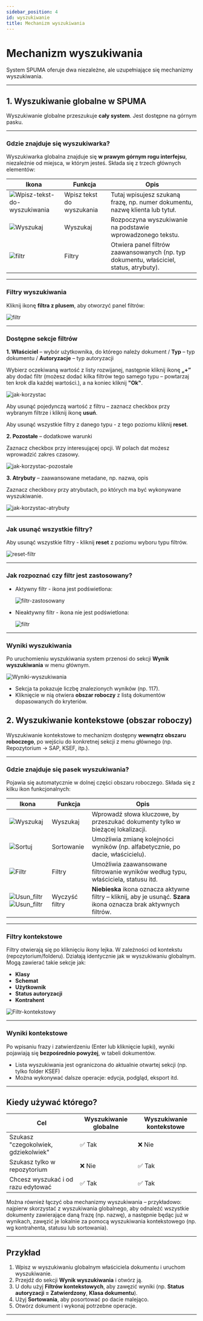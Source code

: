 ```yaml
---
sidebar_position: 4
id: wyszukiwanie
title: Mechanizm wyszukiwania
---
```


# Mechanizm wyszukiwania

System SPUMA oferuje dwa niezależne, ale uzupełniające się mechanizmy wyszukiwania.

---

## 1. Wyszukiwanie globalne w SPUMA

Wyszukiwanie globalne przeszukuje **cały system**. Jest dostępne na górnym pasku.

---

### Gdzie znajduje się wyszukiwarka?

Wyszukiwarka globalna znajduje się **w prawym górnym rogu interfejsu**, niezależnie od miejsca, w którym jesteś. Składa się z trzech głównych elementów:

| Ikona | Funkcja | Opis |
|--------|-------|------|
| ![Wpisz-tekst-do-wyszukiwania](/img/szukaj.png) | Wpisz tekst do wyszukania |  Tutaj wpisujesz szukaną frazę, np. numer dokumentu, nazwę klienta lub tytuł. |
| ![Wyszukaj](/img/szukaj2.png) | Wyszukaj | Rozpoczyna wyszukiwanie na podstawie wprowadzonego tekstu. |
| ![filtr](/img/filtr.png) | Filtry | Otwiera panel filtrów zaawansowanych (np. typ dokumentu, właściciel, status, atrybuty). |

---

### Filtry wyszukiwania

Kliknij ikonę **filtra z plusem**, aby otworzyć panel filtrów:

![filtr](/img/filtr2.png)

---

### Dostępne sekcje filtrów

**1. Właściciel** – wybór użytkownika, do którego należy dokument / **Typ** – typ dokumentu / **Autoryzacje** – typ autoryzacji

Wybierz oczekiwaną wartość z listy rozwijanej, następnie kliknij ikonę **„+”** aby dodać filtr (możesz dodać kilka filtrów tego samego typu – powtarzaj ten krok dla każdej wartości.), a na koniec kliknij **"Ok"**.  

![jak-korzystac](/img/Korzystanie_z_filtrow.png)

Aby usunąć pojedynczą wartość z filtru – zaznacz checkbox przy wybranym filtrze i kliknij ikonę **usuń**.

Aby usunąć wszystkie filtry z danego typu - z tego poziomu kliknij **reset**.

**2. Pozostałe** – dodatkowe warunki

Zaznacz checkbox przy interesującej opcji. W polach dat możesz wprowadzić zakres czasowy.

![jak-korzystac-pozostale](/img/wyszukiwanie_pozostale.png)
  
**3. Atrybuty** – zaawansowane metadane, np. nazwa, opis

Zaznacz checkboxy przy atrybutach, po których ma być wykonywane wyszukiwanie.

![jak-korzystac-atrybuty](/img/wyszukiwanie_atrybuty.png)

---

### Jak usunąć wszystkie filtry?

Aby usunąć wszystkie filtry - kliknij **reset** z poziomu wyboru typu filtrów.

![reset-filtr](/img/reset_filtr.png)

---

### Jak rozpoznać czy filtr jest zastosowany?

- Aktywny filtr - ikona jest podświetlona:

  ![filtr-zastosowany](/img/filtr_zastosowany.png)
  
- Nieaktywny filtr - ikona nie jest podświetlona:

   ![filtr](/img/filtr.png)

---

### Wyniki wyszukiwania

Po uruchomieniu wyszukiwania system przenosi do sekcji **Wynik wyszukiwania** w menu głównym.

 ![Wyniki-wyszukiwania](/img/wyniki_wyszukiwania.png)

- Sekcja ta pokazuje liczbę znalezionych wyników (np. 117).
- Kliknięcie w nią otwiera **obszar roboczy** z listą dokumentów dopasowanych do kryteriów.

## 2. Wyszukiwanie kontekstowe (obszar roboczy)

Wyszukiwanie kontekstowe to mechanizm dostępny **wewnątrz obszaru roboczego**, po wejściu do konkretnej sekcji z menu głównego (np. Repozytorium → SAP, KSEF, itp.).

---

### Gdzie znajduje się pasek wyszukiwania?

Pojawia się automatycznie w dolnej części obszaru roboczego. Składa się z kilku ikon funkcjonalnych:

| Ikona | Funkcja | Opis |
|-------|---------|------|
| ![Wyszukaj](/img/szukaj3.png) | Wyszukaj | Wprowadź słowa kluczowe, by przeszukać dokumenty tylko w bieżącej lokalizacji. |
| ![Sortuj](/img/sortuj.png) | Sortowanie | Umożliwia zmianę kolejności wyników (np. alfabetycznie, po dacie, właścicielu). |
| ![Filtr](/img/filtr3.png) | Filtry | Umożliwia zaawansowane filtrowanie wyników według typu, właściciela, statusu itd. |
| ![Usun_filtr](/img/usun_filtr.png)      ![Usun_filtr](/img/usun_filtr2.png) | Wyczyść filtry | **Niebieska** ikona oznacza aktywne filtry – kliknij, aby je usunąć. **Szara** ikona oznacza brak aktywnych filtrów.|

---
### Filtry kontekstowe

Filtry otwierają się po kliknięciu ikony lejka. W zależności od kontekstu (repozytorium/folderu). Działają identycznie jak w wyszukiwaniu globalnym. Mogą zawierać takie sekcje jak:

- **Klasy**
- **Schemat**
- **Użytkownik**
- **Status autoryzacji**
- **Kontrahent**

![Filtr-kontekstowy](/img/filtr_kontekstowy.png)

---

### Wyniki kontekstowe

Po wpisaniu frazy i zatwierdzeniu (Enter lub kliknięcie lupki), wyniki pojawiają się **bezpośrednio powyżej**, w tabeli dokumentów.

- Lista wyszukiwania jest ograniczona do aktualnie otwartej sekcji (np. tylko folder KSEF)
- Można wykonywać dalsze operacje: edycja, podgląd, eksport itd.
---

## Kiedy używać którego?

| Cel | Wyszukiwanie globalne | Wyszukiwanie kontekstowe |
|-----|------------------------|---------------------------|
| Szukasz "czegokolwiek, gdziekolwiek" | ✅ Tak | ❌ Nie |
| Szukasz tylko w repozytorium | ❌ Nie | ✅ Tak |
| Chcesz wyszukać i od razu edytować | ✅ Tak | ✅ Tak |

Można również łączyć oba mechanizmy wyszukiwania – przykładowo: najpierw skorzystać z wyszukiwania globalnego, aby odnaleźć wszystkie dokumenty zawierające daną frazę (np. nazwę), a następnie będąc już w wynikach, zawęzić je lokalnie za pomocą wyszukiwania kontekstowego (np. wg kontrahenta, statusu lub sortowania).

---

##  Przykład

1. Wpisz w wyszukiwaniu globalnym właściciela dokumentu i uruchom wyszukiwanie.  
2. Przejdź do sekcji **Wynik wyszukiwania** i otwórz ją.  
3. U dołu użyj **Filtrów kontekstowych**, aby zawęzić wyniki (np. **Status autoryzacji = Zatwierdzony**, **Klasa dokumentu**).  
4. Użyj **Sortowania**, aby posortować po dacie malejąco.  
5. Otwórz dokument i wykonaj potrzebne operacje.

---
